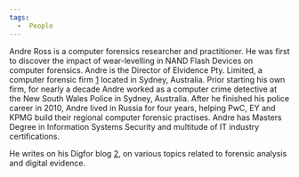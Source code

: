 ```yaml
---
tags:
  -  People
---
```

Andre Ross is a computer forensics researcher and practitioner. He was
first to discover the impact of wear-levelling in NAND Flash Devices on
computer forensics. Andre is the Director of Elvidence Pty. Limited, a
computer forensic firm [1](https://www.elvidence.com.au) located in
Sydney, Australia. Prior starting his own firm, for nearly a decade
Andre worked as a computer crime detective at the New South Wales Police
in Sydney, Australia. After he finished his police career in 2010, Andre
lived in Russia for four years, helping PwC, EY and KPMG build their
regional computer forensic practises. Andre has Masters Degree in
Information Systems Security and multitude of IT industry
certifications.

He writes on his Digfor blog [2](http://digfor.blogspot.com.au), on
various topics related to forensic analysis and digital evidence.